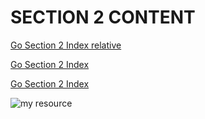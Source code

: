 # SECTION 2 CONTENT
[Go Section 2 Index relative](index.md)

[Go Section 2 Index](./index.md)

[Go Section 2 Index](./)

![my resource](/resources/OnlineFeedMyGet.jpg)